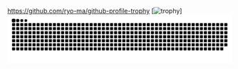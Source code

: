 
https://github.com/ryo-ma/github-profile-trophy
[![trophy](https://github-profile-trophy.vercel.app/?username=eeric&title=Stars,Followers,Commits,Repositories,Issues,MultiLanguage&theme=discord&margin-w=15)]
![image](https://github.com/eeric/Pedestrian-detection-paper-list/blob/main/Visualize/github-snake.svg)


